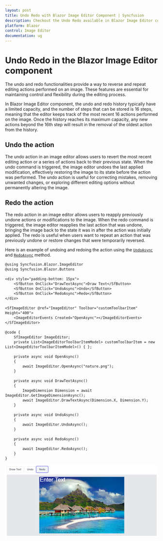 ```yaml
---
layout: post
title: Undo Redo with Blazor Image Editor Component | Syncfusion
description: Checkout the Undo Redo available in Blazor Image Editor component in Blazor Server App and Blazor WebAssembly App.
platform: Blazor
control: Image Editor
documentation: ug
---
```


# Undo Redo in the Blazor Image Editor component

The undo and redo functionalities provide a way to reverse and repeat editing actions performed on an image. These features are essential for maintaining control and flexibility during the editing process. 

In Blazor Image Editor component, the undo and redo history typically have a limited capacity, and the number of steps that can be stored is 16 steps, meaning that the editor keeps track of the most recent 16 actions performed on the image. Once the history reaches its maximum capacity, any new actions beyond the 16th step will result in the removal of the oldest action from the history.

## Undo the action 

The undo action in an image editor allows users to revert the most recent editing action or a series of actions back to their previous state. When the undo command is triggered, the image editor undoes the last applied modification, effectively restoring the image to its state before the action was performed. The undo action is useful for correcting mistakes, removing unwanted changes, or exploring different editing options without permanently altering the image.

## Redo the action

The redo action in an image editor allows users to reapply previously undone actions or modifications to the image. When the redo command is triggered, the image editor reapplies the last action that was undone, bringing the image back to the state it was in after the action was initially applied. The redo is useful when users want to repeat an action that was previously undone or restore changes that were temporarily reversed.

Here is an example of undoing and redoing the action using the [`UndoAsync`](https://help.syncfusion.com/cr/blazor/Syncfusion.Blazor.ImageEditor.SfImageEditor.html#Syncfusion_Blazor_ImageEditor_SfImageEditor_UndoAsync) and [`RedoAsync`](https://help.syncfusion.com/cr/blazor/Syncfusion.Blazor.ImageEditor.SfImageEditor.html#Syncfusion_Blazor_ImageEditor_SfImageEditor_RedoAsync) method.

```cshtml
@using Syncfusion.Blazor.ImageEditor
@using Syncfusion.Blazor.Buttons

<div style="padding-bottom: 15px">
    <SfButton OnClick="DrawTextAsync">Draw Text</SfButton>
    <SfButton OnClick="UndoAsync">Undo</SfButton>
    <SfButton OnClick="RedoAsync">Redo</SfButton>
</div>

<SfImageEditor @ref="ImageEditor" Toolbar="customToolbarItem" Height="400">
    <ImageEditorEvents Created="OpenAsync"></ImageEditorEvents>
</SfImageEditor>

@code {
    SfImageEditor ImageEditor;
    private List<ImageEditorToolbarItemModel> customToolbarItem = new List<ImageEditorToolbarItemModel>() { };

    private async void OpenAsync()
    {
        await ImageEditor.OpenAsync("nature.png");
    }

    private async void DrawTextAsync()
    {
        ImageDimension Dimension = await ImageEditor.GetImageDimensionAsync();
        await ImageEditor.DrawTextAsync(Dimension.X, Dimension.Y);
    }

    private async void UndoAsync()
    {
        await ImageEditor.UndoAsync();
    }

    private async void RedoAsync()
    {
        await ImageEditor.RedoAsync();
    }
}
```

![Blazor Image Editor with Undo Redo an image](./images/blazor-image-editor-undo-redo.png)
